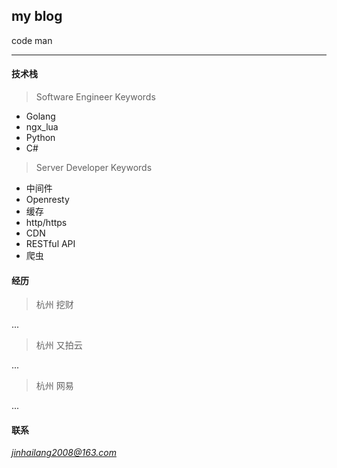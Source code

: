 ## my blog

code man

-------------

#### 技术栈

> Software Engineer Keywords

  - Golang
  - ngx_lua
  - Python
  - C#

> Server Developer Keywords

  - 中间件
  - Openresty
  - 缓存
  - http/https
  - CDN
  - RESTful API
  - 爬虫
  
#### 经历

> 杭州 挖财

...

> 杭州 又拍云

...

> 杭州 网易

...

#### 联系
*jinhailang2008@163.com*
